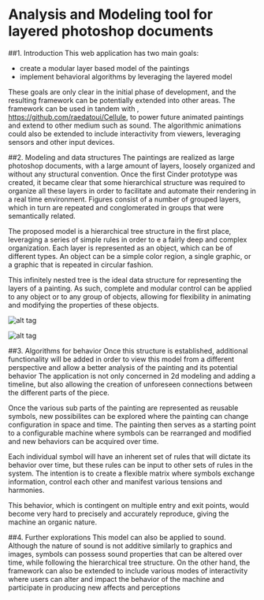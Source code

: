 Analysis and Modeling tool for layered photoshop documents
=========

##1. Introduction
This web application has two main goals:
* create a modular layer based model of the paintings
* implement behavioral algorithms by leveraging the layered model

These goals are only clear in the initial phase of development, and the resulting framework can be potentially extended into other areas.
The framework can be used in tandem with , https://github.com/raedatoui/Cellule, to power future animated paintings and extend to other medium such as sound.
The algorithmic animations could also be extended to include interactivity from viewers, leveraging sensors and other input devices.


##2. Modeling and data structures
The paintings are realized as large photoshop documents, with a large amount of layers, loosely organized and without any structural convention.
Once the first Cinder prototype was created, it became clear that some hierarchical structure was required to organize all these layers in order to facilitate and automate their rendering in a real time environment.
Figures consist of a number of grouped layers, which in turn are repeated and conglomerated in groups that were semantically related.

The proposed model is a hierarchical tree structure in the first place, leveraging a series of simple rules in order to e a fairly deep and complex organization.
Each layer is represented as an object, which can be of different types. An object can be a simple color region, a single graphic, or a graphic that is repeated in circular fashion.

This infinitely nested tree is the ideal data structure for representing the layers of a painting. As such, complete and modular control can be applied to any object or to any group of objects, allowing for flexibility in animating and modifying the properties of these objects. 

![alt tag](http://generator.raedatoui.com/eyebeam1.png)


![alt tag](http://generator.raedatoui.com/eyebeam2.png)


##3. Algorithms for behavior 
Once this structure is established, additional functionality will be added in order to view this model from a different perspective
and allow a better analysis of the painting and its potential behavior
The application is not only concerned in 2d modeling and adding a timeline, but also allowing the creation of unforeseen connections between the different parts of the piece.

Once the various sub parts of the painting are represented as reusable symbols, new possibilites can be explored where the painting can change configuration in space and time. The painting then serves as a starting point to a configurable machine where symbols can be rearranged and modified and new behaviors can be acquired over time. 

Each individual symbol will have an inherent set of rules that will dictate its behavior over time, but these rules can be input to other sets of rules in the system.  The intention is to create a flexible matrix where symbols exchange information, control each other and manifest various tensions and harmonies.

This behavior, which is contingent on multiple entry and exit points, would become very hard to precisely and accurately reproduce, giving the machine an organic nature.

##4. Further explorations
This model can also be applied to sound. Although the nature of sound is not additive similarly to graphics and images, symbols can possess sound properties that can be altered over time, while following the hierarchical tree structure.
On the other hand, the framework can also be extended to include various modes of interactivity where users can alter and impact the behavior of the machine and participate in producing new affects and perceptions
